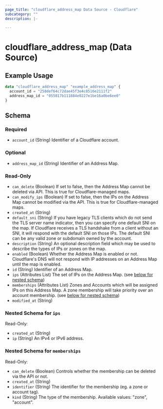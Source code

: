 ```yaml
---
page_title: "cloudflare_address_map Data Source - Cloudflare"
subcategory: ""
description: |-
  
---
```


# cloudflare_address_map (Data Source)



## Example Usage

```terraform
data "cloudflare_address_map" "example_address_map" {
  account_id = "258def64c72dae45f3e4c8516e2111f2"
  address_map_id = "055817b111884e0227e1be16a0be6ee0"
}
```

<!-- schema generated by tfplugindocs -->
## Schema

### Required

- `account_id` (String) Identifier of a Cloudflare account.

### Optional

- `address_map_id` (String) Identifier of an Address Map.

### Read-Only

- `can_delete` (Boolean) If set to false, then the Address Map cannot be deleted via API. This is true for Cloudflare-managed maps.
- `can_modify_ips` (Boolean) If set to false, then the IPs on the Address Map cannot be modified via the API. This is true for Cloudflare-managed maps.
- `created_at` (String)
- `default_sni` (String) If you have legacy TLS clients which do not send the TLS server name indicator, then you can specify one default SNI on the map. If Cloudflare receives a TLS handshake from a client without an SNI, it will respond with the default SNI on those IPs. The default SNI can be any valid zone or subdomain owned by the account.
- `description` (String) An optional description field which may be used to describe the types of IPs or zones on the map.
- `enabled` (Boolean) Whether the Address Map is enabled or not. Cloudflare's DNS will not respond with IP addresses on an Address Map until the map is enabled.
- `id` (String) Identifier of an Address Map.
- `ips` (Attributes List) The set of IPs on the Address Map. (see [below for nested schema](#nestedatt--ips))
- `memberships` (Attributes List) Zones and Accounts which will be assigned IPs on this Address Map. A zone membership will take priority over an account membership. (see [below for nested schema](#nestedatt--memberships))
- `modified_at` (String)

<a id="nestedatt--ips"></a>
### Nested Schema for `ips`

Read-Only:

- `created_at` (String)
- `ip` (String) An IPv4 or IPv6 address.


<a id="nestedatt--memberships"></a>
### Nested Schema for `memberships`

Read-Only:

- `can_delete` (Boolean) Controls whether the membership can be deleted via the API or not.
- `created_at` (String)
- `identifier` (String) The identifier for the membership (eg. a zone or account tag).
- `kind` (String) The type of the membership.
Available values: "zone", "account".


